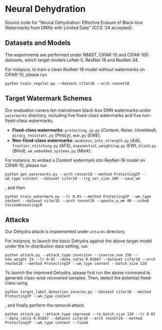 # Neural Dehydration

Source code for "Neural Dehydration: Effective Erasure of Black-box Watermarks from DNNs with Limited Data" (CCS '24 accepted).

## Datasets and Models

The experiments are performed under MNIST, CIFAR-10 and CIFAR-100 datasets, which target models LeNet-5, ResNet-18 and ResNet-34.

For instance, to train a clean ResNet-18 model without watermarks on CIFAR-10, please run

```
python train_regular.py --dataset cifar10 --arch resnet18
```

## Target Watermark Schemes

Our evaluation covers ten mainstream black-box DNN watermarks under `watermarks` directory, including five fixed-class watermarks and five non-fixed-class watermarks.

* **Fixed-class watermarks**: `protecting_ip.py` (*Content*, *Noise*, *Unrelated*), `piracy_resistant.py` (*Piracy*), `ewe.py` (*EWE*).
* **Non-fixed-class watermarks**: `weakness_into_strength.py` (*Adi*), `frontier_stitching.py` (*AFS*), `exponential_weighting.py` (*EW*), `blind.py` (*Blind*), `wm_embedded_systems.py` (*Mark*).

For instance, to embed a *Content* watermark into ResNet-18 model on CIFAR-10, please run

```
python gen_watermarks.py --arch resnet18 --method ProtectingIP --wm_type content --dataset cifar10 --trg_set_size 100 --save_wm
```

, and then

```
python train_watermark.py --lr 0.01 --method ProtectingIP --wm_type content --dataset cifar10 --arch resnet18 --epochs_w_wm 40 --sched CosineAnnealingLR
```

## Attacks

Our Dehydra attack is implemented under `attacks` directory.

For instance, to launch the basic Dehydra against the above target model under the in-distribution data setting, run

```
python attack.py --attack_type inversion --inverse_num 250 --new_weight 15 --lr 0.01 --data_ratio 0.01667 --dataset cifar10 --arch resnet18 --method ProtectingIP --wm_type content --batch_size 128
```

To launch the improved Dehydra, please first run the above command to generate class-wise recovered samples. Then, detect the potential fixed-class using

```
python target_label_detection_inverse.py --dataset cifar10 --method ProtectingIP --wm_type content
```

, and finally perform the removal attack

```
python attack.py --attack_type improved --re_batch_size 128 --lr 0.01 --data_ratio 0.01667 --dataset cifar10 --arch resnet18 --method ProtectingIP --wm_type content --fixed
```